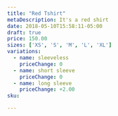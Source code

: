 ```yaml
---
title: "Red Tshirt"
metaDescription: It's a red shirt
date: 2018-05-10T15:58:11-05:00
draft: true
price: 150.00
sizes: ['XS', 'S', 'M', 'L', 'XL']
variations:
  - name: sleeveless
    priceChange: 0
  - name: short sleeve
    priceChange: 0
  - name: long sleeve
    priceChange: +2.00
sku: 

---
```


